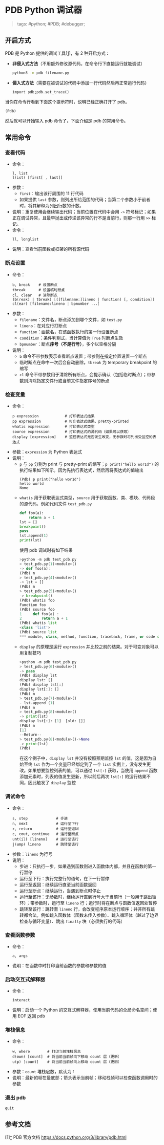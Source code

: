 # PDB Python 调试器

> tags: #python; #PDB; #debugger;

## 开启方式

PDB 是 Python 提供的调试工具<a name="rref1"></a>\[[1](#ref1)\]，有 2 种开启方式：
* **非侵入式方法**（不用额外修改源代码，在命令行下直接运行就能调试）
    ```bash
    python3 -m pdb filename.py
    ```
* **侵入式方法**（需要在被调试的代码中添加一行代码然后再正常运行代码）
    ```python3
    import pdb;pdb.set_trace()
    ```

当你在命令行看到下面这个提示符时，说明已经正确打开了 pdb。

```plain
(Pdb)
```

然后就可以开始输入 pdb 命令了，下面介绍是 pdb 的常用命令。

## 常用命令

### 查看代码

* 命令：
    ```plain
    l, list
    l(ist) [first[ , last]]
    ```
* 参数：
  * `first`：输出该行周围的 11 行代码
  * 如果提供 `last` 参数，则列出所给范围的代码；当第二个参数小于前者时，将其解释为列出行数的计数。
* 说明：重复使用会继续输出代码；当前位置在代码中会用 `->` 符号标记；如果正在调试异常，且最早抛出或传递该异常的行不是当前行，则那一行用 `>>` 标记。
* 命令：
    ```plain
    ll, longlist
    ```
* 说明：查看当前函数或框架的所有源代码

### 断点设置

* 命令：
    ```plain
    b, break    # 设置断点
    tbreak      # 设置临时断点
    cl, clear   # 清除断点
    (b(reak) | tbreak) [([filename:]lineno | function) [, condition]]
    cl(ear) [filename:lineno | bpnumber ...]
    ```
* 参数：
    * `filename`：文件名，断点添加到哪个文件，如 `test.py`
    * `lineno`：在对应行打断点
    * `function`：函数名，在该函数执行的第一行设置断点
    * `condition`：条件判别式，当计算值为 `True` 时断点生效
    * `bpnumber`：断点**序号（不是行号）**，多个以空格分隔
* 说明：
    * `b` 命令不带参数表示查看断点设置；带参则在指定位置设置一个断点
    * 临时断点在命中一次后会自动删除，`tbreak` 为 temporary breakpoint 的缩写
    * `cl` 命令不带参数用于清除所有断点，会提示确认（包括临时断点）；带参数则清除指定文件行或当前文件指定序号的断点

### 检查变量

* 命令：
    ```plain
    p expression            # 打印表达式结果
    pp expression           # 打印表达式结果，pretty-printed
    whatis expression       # 打印表达式类型
    source expression       # 打印表达式的源代码（如果可以获取）
    display [expression]    # 监控表达式是否发生改变，无参数时将列出受监控的表达式
    ```
* 参数：`expression` 为 Python 表达式
* 说明：
    * `p` 与 `pp` 分别为 print 与 pretty-print 的缩写；`p print("hello wor1d")` 的执行结果如下所示，因为先执行表达式，然后再将表达式的值输出
        ```plain
        (Pdb) p print("hello wor1d")
        hello world
        None
        ```
    * `whatis` 用于获取表达式类型，`source` 用于获取函数、类、模块、代码段的源代码，例如代码文件 `test_pdb.py`
        ```python
        def foo(a):
            return a + 1
        lst = []
        breakpoint()
        pass
        lst.append(1)
        print(lst)
        ```
        使用 pdb 调试时有如下结果
        ```python
        >python -m pdb test_pdb.py
        > test_pdb.py(1)<module>()
        -> def foo(a):
        (Pdb) n
        > test_pdb.py(4)<module>()
        -> lst = []
        (Pdb) n
        > test_pdb.py(5)<module>()
        -> breakpoint()
        (Pdb) whatis foo
        Function foo
        (Pdb) source foo
        1     def foo(a) :
        2         return a + 1
        (Pdb) whatis list
        <class 'list'>
        (Pdb) source list
        *** module, class, method, function, traceback, frame, or code object was expected, got list
        ```
    * `display` 的原理是运行 `expression` 并比较之前的结果。对于可变对象可以用复制技巧
        ```python
        >python -m pdb test_pdb.py
        > test_pdb.py(6)<module>()
        -> pass
        (Pdb) display lst
        display lst: []
        (Pdb) display lst[:]
        display lst[:]: []
        (Pdb) n
        > test_pdb.py(7)<module>()
        - lst.append (1)
        (Pdb) n
        > test_pdb.py(8)<module>()
        -> print(lst)
        display lst[:]: [1]  [old: []]
        (Pdb) n
        [1]
        --Return--
        > test_pdb.py(8)<module>()->None
        -> print(lst)
        (Pdb)
        ```
        在这个例子中，`display lst` 并没有按照预期监控 `lst` 的值，这是因为自始至终 `lst` 作为一个变量已经绑定到了一个 `list` 实例上，没有发生更改。如果想要监控列表的值，可以通过 `lst[:]` 获取，当使用 `append` 函数添加元素时，列表的值发生更新，所以前后两次 `lst[:]` 的运行结果不同，因此触发了 `display` 监控

### 调试命令

* 命令：
    ```plain
    s, step             # 步进
    n, next             # 运行至下行
    r, return           # 运行至返回
    c, cout, continue   # 运行至断点
    unt(il) [lineno]    # 运行至该行
    j(ump) lineno       # 跳转至该行
    ```
* 参数：`lineno` 为行号
* 说明：
  * 步进：只执行一步，如果遇到函数则进入函数体内部，并且在函数的第一行暂停
  * 运行至下行：执行完整行的语句，在下一行暂停
  * 运行至返回：继续运行直至当前函数返回
  * 运行至断点：继续运行，当遇到断点时停止
  * 运行至该行：无参数时，继续运行直到行号大于当前行（一般用于跳出循环）；带参数时，运行至 `lineno` 行；运行时将在断点与函数值返回处暂停
  * 跳转至该行：跳转至 `lineno` 行，会改变程序原本运行顺序；并非所有跳转都合法，例如跳入函数体（函数未传入参数）、跳入循环体（越过了边界检查与循环变量）、跳出 `finally` 块（必须执行的代码）

### 查看函数参数

* 命令：
    ```plain
    a, args
    ```
* 说明：在函数中时打印当前函数的参数和参数的值

### 启动交互式解释器

* 命令：
    ```plain
    interact
    ```
* 说明：启动一个 Python 的交互式解释器，使用当前代码的全局命名空间；使用 EOF 返回 pdb

### 堆栈信息

* 命令：
    ```plain
    w, where        # 打印当前堆栈信息
    d(own) [count]  # 将当前当前帧向下移动 count 层（更新）
    u(p) [count]    # 将当前当前帧向上移动 count 层（更旧）
    ```
* 参数：`count` 堆栈层数，默认为 1
* 说明：最新的帧在最底部；箭头表示当前帧；移动栈帧可以检查函数调用时的参数

### 退出 pdb

```plain
quit
```

## 参考文档

<a name="ref1">\[1\]</a>[^](#rref1) PDB 官方文档 <https://docs.python.org/3/library/pdb.html>
